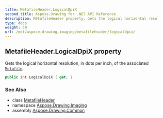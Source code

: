 ```yaml
---
title: MetafileHeader.LogicalDpiX
second_title: Aspose.Drawing for .NET API Reference
description: MetafileHeader property. Gets the logical horizontal resolution in dots per inch of the associated Metafile
type: docs
weight: 50
url: /net/aspose.drawing.imaging/metafileheader/logicaldpix/
---
```

## MetafileHeader.LogicalDpiX property

Gets the logical horizontal resolution, in dots per inch, of the associated [`Metafile`](../../metafile/).

```csharp
public int LogicalDpiX { get; }
```

### See Also

* class [MetafileHeader](../)
* namespace [Aspose.Drawing.Imaging](../../metafileheader/)
* assembly [Aspose.Drawing.Common](../../../)


